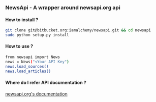 ### NewsApi - A wrapper around newsapi.org api

#### How to install ?

```sh
git clone git@bitbucket.org:iamalchemy/newsapi.git && cd newsapi
sudo python setup.py install
```

#### How to use ?

```sh
from newsapi import News
news = News("<Your API Key")
news.load_sources()
news.load_articles()
```

#### Where do I refer API documentation ?
[newsapi.org's documentation](https://newsapi.org/#documentation)